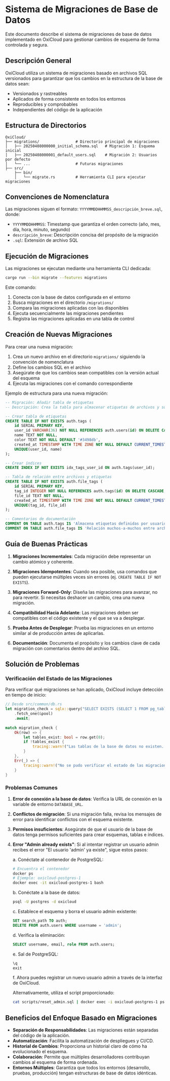 # Sistema de Migraciones de Base de Datos

Este documento describe el sistema de migraciones de base de datos implementado en OxiCloud para gestionar cambios de esquema de forma controlada y segura.

## Descripción General

OxiCloud utiliza un sistema de migraciones basado en archivos SQL versionados para garantizar que los cambios en la estructura de la base de datos sean:

- Versionados y rastreables
- Aplicados de forma consistente en todos los entornos
- Reproducibles y comprobables
- Independientes del código de la aplicación

## Estructura de Directorios

```
OxiCloud/
├── migrations/                # Directorio principal de migraciones 
│   ├── 20250408000000_initial_schema.sql   # Migración 1: Esquema inicial
│   ├── 20250408000001_default_users.sql    # Migración 2: Usuarios por defecto
│   └── ...                    # Futuras migraciones
├── src/
    ├── bin/
    │   └── migrate.rs         # Herramienta CLI para ejecutar migraciones
```

## Convenciones de Nomenclatura

Las migraciones siguen el formato: `YYYYMMDDHHMMSS_descripción_breve.sql`, donde:

- `YYYYMMDDHHMMSS`: Timestamp que garantiza el orden correcto (año, mes, día, hora, minuto, segundo)
- `descripción_breve`: Descripción concisa del propósito de la migración
- `.sql`: Extensión de archivo SQL

## Ejecución de Migraciones

Las migraciones se ejecutan mediante una herramienta CLI dedicada:

```bash
cargo run --bin migrate --features migrations
```

Este comando:
1. Conecta con la base de datos configurada en el entorno
2. Busca migraciones en el directorio `/migrations/`
3. Compara las migraciones aplicadas con las disponibles
4. Ejecuta secuencialmente las migraciones pendientes
5. Registra las migraciones aplicadas en una tabla de control

## Creación de Nuevas Migraciones

Para crear una nueva migración:

1. Crea un nuevo archivo en el directorio `migrations/` siguiendo la convención de nomenclatura
2. Define los cambios SQL en el archivo
3. Asegúrate de que los cambios sean compatibles con la versión actual del esquema
4. Ejecuta las migraciones con el comando correspondiente

Ejemplo de estructura para una nueva migración:

```sql
-- Migración: Añadir tabla de etiquetas
-- Descripción: Crea la tabla para almacenar etiquetas de archivos y sus relaciones

-- Crear tabla de etiquetas
CREATE TABLE IF NOT EXISTS auth.tags (
    id SERIAL PRIMARY KEY,
    user_id VARCHAR(36) NOT NULL REFERENCES auth.users(id) ON DELETE CASCADE,
    name TEXT NOT NULL,
    color TEXT NOT NULL DEFAULT '#3498db',
    created_at TIMESTAMP WITH TIME ZONE NOT NULL DEFAULT CURRENT_TIMESTAMP,
    UNIQUE(user_id, name)
);

-- Crear índices
CREATE INDEX IF NOT EXISTS idx_tags_user_id ON auth.tags(user_id);

-- Tabla de relación entre archivos y etiquetas
CREATE TABLE IF NOT EXISTS auth.file_tags (
    id SERIAL PRIMARY KEY,
    tag_id INTEGER NOT NULL REFERENCES auth.tags(id) ON DELETE CASCADE,
    file_id TEXT NOT NULL,
    created_at TIMESTAMP WITH TIME ZONE NOT NULL DEFAULT CURRENT_TIMESTAMP,
    UNIQUE(tag_id, file_id)
);

-- Comentarios de documentación
COMMENT ON TABLE auth.tags IS 'Almacena etiquetas definidas por usuarios';
COMMENT ON TABLE auth.file_tags IS 'Relación muchos-a-muchos entre archivos y etiquetas';
```

## Guía de Buenas Prácticas

1. **Migraciones Incrementales**: Cada migración debe representar un cambio atómico y coherente.

2. **Migraciones Idempotentes**: Cuando sea posible, usa comandos que pueden ejecutarse múltiples veces sin errores (ej. `CREATE TABLE IF NOT EXISTS`).

3. **Migraciones Forward-Only**: Diseña las migraciones para avanzar, no para revertir. Si necesitas deshacer un cambio, crea una nueva migración.

4. **Compatibilidad Hacia Adelante**: Las migraciones deben ser compatibles con el código existente y el que se va a desplegar.

5. **Prueba Antes de Desplegar**: Prueba las migraciones en un entorno similar al de producción antes de aplicarlas.

6. **Documentación**: Documenta el propósito y los cambios clave de cada migración con comentarios dentro del archivo SQL.

## Solución de Problemas

### Verificación del Estado de las Migraciones

Para verificar qué migraciones se han aplicado, OxiCloud incluye detección en tiempo de inicio:

```rust
// Desde src/common/db.rs
let migration_check = sqlx::query("SELECT EXISTS (SELECT 1 FROM pg_tables WHERE schemaname = 'auth' AND tablename = 'users')")
    .fetch_one(&pool)
    .await;
    
match migration_check {
    Ok(row) => {
        let tables_exist: bool = row.get(0);
        if !tables_exist {
            tracing::warn!("Las tablas de la base de datos no existen. Por favor, ejecuta las migraciones con: cargo run --bin migrate --features migrations");
        }
    },
    Err(_) => {
        tracing::warn!("No se pudo verificar el estado de las migraciones. Por favor, ejecuta las migraciones con: cargo run --bin migrate --features migrations");
    }
}
```

### Problemas Comunes

1. **Error de conexión a la base de datos**: Verifica la URL de conexión en la variable de entorno `DATABASE_URL`.

2. **Conflictos de migración**: Si una migración falla, revisa los mensajes de error para identificar conflictos con el esquema existente.

3. **Permisos insuficientes**: Asegúrate de que el usuario de la base de datos tenga permisos suficientes para crear esquemas, tablas e índices.

4. **Error "Admin already exists"**: Si al intentar registrar un usuario admin recibes el error "El usuario 'admin' ya existe", sigue estos pasos:

   a. Conéctate al contenedor de PostgreSQL:
   ```bash
   # Encuentra el contenedor
   docker ps
   # Ejemplo: oxicloud-postgres-1
   docker exec -it oxicloud-postgres-1 bash
   ```

   b. Conéctate a la base de datos:
   ```bash
   psql -U postgres -d oxicloud
   ```

   c. Establece el esquema y borra el usuario admin existente:
   ```sql
   SET search_path TO auth;
   DELETE FROM auth.users WHERE username = 'admin';
   ```

   d. Verifica la eliminación:
   ```sql
   SELECT username, email, role FROM auth.users;
   ```

   e. Sal de PostgreSQL:
   ```sql
   \q
   exit
   ```

   f. Ahora puedes registrar un nuevo usuario admin a través de la interfaz de OxiCloud.

   Alternativamente, utiliza el script proporcionado:
   ```bash
   cat scripts/reset_admin.sql | docker exec -i oxicloud-postgres-1 psql -U postgres -d oxicloud
   ```

## Beneficios del Enfoque Basado en Migraciones

- **Separación de Responsabilidades**: Las migraciones están separadas del código de la aplicación.
- **Automatización**: Facilita la automatización de despliegues y CI/CD.
- **Historial de Cambios**: Proporciona un historial claro de cómo ha evolucionado el esquema.
- **Colaboración**: Permite que múltiples desarrolladores contribuyan cambios al esquema de forma ordenada.
- **Entornos Múltiples**: Garantiza que todos los entornos (desarrollo, pruebas, producción) tengan estructuras de base de datos idénticas.